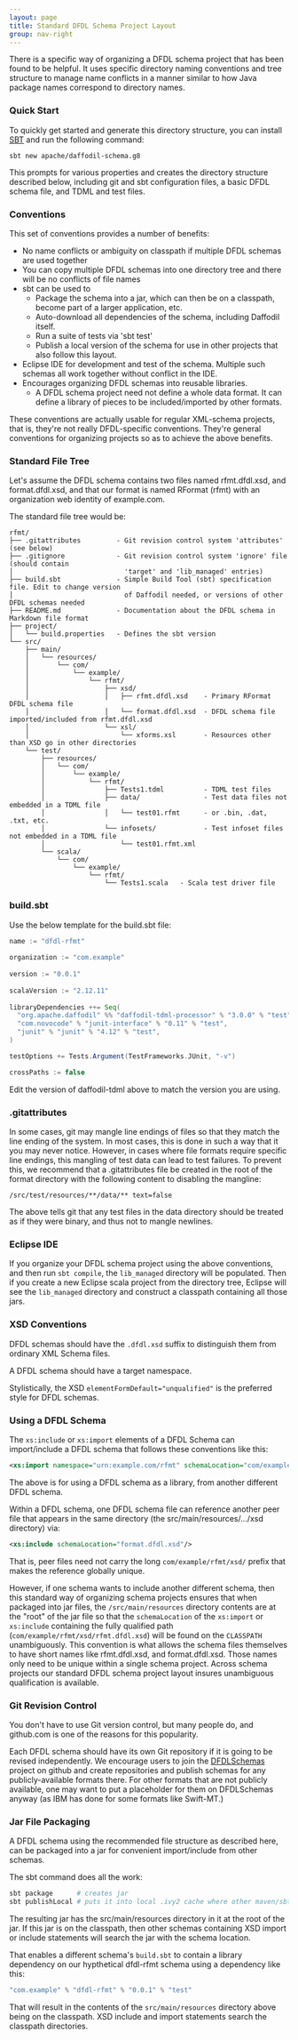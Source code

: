 ```yaml
---
layout: page
title: Standard DFDL Schema Project Layout
group: nav-right
---
```

<!--
{% comment %}
Licensed to the Apache Software Foundation (ASF) under one or more
contributor license agreements.  See the NOTICE file distributed with
this work for additional information regarding copyright ownership.
The ASF licenses this file to you under the Apache License, Version 2.0
(the "License"); you may not use this file except in compliance with
the License.  You may obtain a copy of the License at

http://www.apache.org/licenses/LICENSE-2.0

Unless required by applicable law or agreed to in writing, software
distributed under the License is distributed on an "AS IS" BASIS,
WITHOUT WARRANTIES OR CONDITIONS OF ANY KIND, either express or implied.
See the License for the specific language governing permissions and
limitations under the License.
{% endcomment %}
-->

There is a specific way of organizing a DFDL schema project that has been found
to be helpful. It uses specific directory naming conventions and tree structure
to manage name conflicts in a manner similar to how Java package names
correspond to directory names.

### Quick Start

To quickly get started and generate this directory structure, you can install
[SBT](https://www.scala-sbt.org/) and run the following command:

```
sbt new apache/daffodil-schema.g8
```

This prompts for various properties and creates the directory structure
described below, including git and sbt configuration files, a basic DFDL schema
file, and TDML and test files.

### Conventions

This set of conventions provides a number of benefits:

* No name conflicts or ambiguity on classpath if multiple DFDL schemas are used
  together
* You can copy multiple DFDL schemas into one directory tree and there will be
  no conflicts of file names
* sbt can be used to
    * Package the schema into a jar, which can then be on a classpath, become
      part of a larger application, etc.
    * Auto-download all dependencies of the schema, including Daffodil itself.
    * Run a suite of tests via 'sbt test'
    * Publish a local version of the schema for use in other projects that also
      follow this layout.
* Eclipse IDE for development and test of the schema. Multiple such schemas all
  work together without conflict in the IDE.
* Encourages organizing DFDL schemas into reusable libraries. 
    * A DFDL schema project need not define a whole data format. It can define
      a library of pieces to be included/imported by other formats.

These conventions are actually usable for regular XML-schema projects, that is,
they're not really DFDL-specific conventions. They're general conventions for
organizing projects so as to achieve the above benefits.

### Standard File Tree

Let's assume the DFDL schema contains two files named rfmt.dfdl.xsd, and
format.dfdl.xsd, and that our format is named RFormat (rfmt) with an
organization web identity of example.com.

The standard file tree would be:

    rfmt/
    ├── .gitattributes         - Git revision control system 'attributes' (see below)
    ├── .gitignore             - Git revision control system 'ignore' file (should contain
    │                            'target' and 'lib_managed' entries)
    ├── build.sbt              - Simple Build Tool (sbt) specification file. Edit to change version
    │                            of Daffodil needed, or versions of other DFDL schemas needed
    ├── README.md              - Documentation about the DFDL schema in Markdown file format
    ├── project/
    │   └── build.properties   - Defines the sbt version
    └── src/
        ├── main/
        │   └── resources/
        │       └── com/
        │           └── example/
        │               └── rfmt/
        │                   ├── xsd/
        │                   │   ├── rfmt.dfdl.xsd    - Primary RFormat DFDL schema file
        │                   │   └── format.dfdl.xsd  - DFDL schema file imported/included from rfmt.dfdl.xsd
        │                   └── xsl/
        │                       └── xforms.xsl       - Resources other than XSD go in other directories
        └── test/
            ├── resources/
            │   └── com/
            │       └── example/
            │           └── rfmt/
            │               ├── Tests1.tdml          - TDML test files
            │               ├── data/                - Test data files not embedded in a TDML file
            │               │   └── test01.rfmt      - or .bin, .dat, .txt, etc.
            │               └── infosets/            - Test infoset files not embedded in a TDML file
            │                   └── test01.rfmt.xml
            └── scala/
                └── com/
                    └── example/
                        └── rfmt/
                            └── Tests1.scala   - Scala test driver file

### build.sbt

Use the below template for the build.sbt file:

``` scala
name := "dfdl-rfmt"
 
organization := "com.example"
 
version := "0.0.1"
 
scalaVersion := "2.12.11"
 
libraryDependencies ++= Seq(
  "org.apache.daffodil" %% "daffodil-tdml-processor" % "3.0.0" % "test",
  "com.novocode" % "junit-interface" % "0.11" % "test",
  "junit" % "junit" % "4.12" % "test",
)

testOptions += Tests.Argument(TestFrameworks.JUnit, "-v")

crossPaths := false
```

Edit the version of daffodil-tdml above to match the version you are using. 

### .gitattributes

In some cases, git may mangle line endings of files so that they match the line
ending of the system. In most cases, this is done in such a way that it you may
never notice. However, in cases where file formats require specific line
endings, this mangling of test data can lead to test failures. To prevent this,
we recommend that a .gitattributes file be created in the root of the format
directory with the following content to disabling the mangline:

```
/src/test/resources/**/data/** text=false
```
The above tells git that any test files in the data directory should be treated
as if they were binary, and thus not to mangle newlines.

### Eclipse IDE

If you organize your DFDL schema project using the above conventions, and then
run ``sbt compile``, the ``lib_managed`` directory will be populated. Then if
you create a new Eclipse scala project from the directory tree, Eclipse will
see the ``lib_managed`` directory and construct a classpath containing all
those jars.

### XSD Conventions

DFDL schemas should have the ``.dfdl.xsd`` suffix to distinguish them from
ordinary XML Schema files.

A DFDL schema should have a target namespace.

Stylistically, the XSD ``elementFormDefault="unqualified"`` is the preferred
style for DFDL schemas.

### Using a DFDL Schema

The ``xs:include`` or ``xs:import`` elements of a DFDL Schema can
import/include a DFDL schema that follows these conventions like this:

``` xml
<xs:import namespace="urn:example.com/rfmt" schemaLocation="com/example/rfmt/xsd/rfmt.dfdl.xsd"/>
```

The above is for using a DFDL schema as a library, from another different DFDL
schema.

Within a DFDL schema, one DFDL schema file can reference another peer file that
appears in the same directory (the src/main/resources/.../xsd directory) via:

``` xml
<xs:include schemaLocation="format.dfdl.xsd"/>
```

That is, peer files need not carry the long ``com/example/rfmt/xsd/`` prefix
that makes the reference globally unique.

However, if one schema wants to include another different schema, then this
standard way of organizing schema projects ensures that when packaged into jar
files, the ``/src/main/resources`` directory contents are at the "root" of the
jar file so that the ``schemaLocation`` of the ``xs:import`` or ``xs:include``
containing the fully qualified path (``com/example/rfmt/xsd/rfmt.dfdl.xsd``)
will be found on the ``CLASSPATH`` unambiguously. This convention is what
allows the schema files themselves to have short names like rfmt.dfdl.xsd, and
format.dfdl.xsd. Those names only need to be unique within a single schema
project. Across schema projects our standard DFDL schema project layout insures
unambiguous qualification is available.

### Git Revision Control

You don't have to use Git version control, but many people do, and github.com
is one of the reasons for this popularity.

Each DFDL schema should have its own Git repository if it is going to be
revised independently. We encourage users to join the
[DFDLSchemas](https://dfdlschemas.github.io/) project on github and create
repositories and publish schemas for any publicly-available formats there. For
other formats that are not publicly available, one may want to put a
placeholder for them on DFDLSchemas anyway (as IBM has done for some formats
like Swift-MT.)

### Jar File Packaging

A DFDL schema using the recommended file structure as described here, can be
packaged into a jar for convenient import/include from other schemas.

The sbt command does all the work:

``` bash
sbt package      # creates jar
sbt publishLocal # puts it into local .ivy2 cache where other maven/sbt will find it.
```

The resulting jar has the src/main/resources directory in it at the root of the
jar. If this jar is on the classpath, then other schemas containing XSD import
or include statements will search the jar with the schema location.

That enables a different schema's ``build.sbt`` to contain a library dependency
on our hypthetical dfdl-rfmt schema using a dependency like this:

``` scala
"com.example" % "dfdl-rfmt" % "0.0.1" % "test"
```

That will result in the contents of the ``src/main/resources`` directory above
being on the classpath. XSD include and import statements search the classpath
directories.
